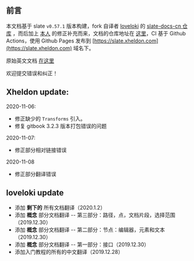 ## 前言

本文档基于 slate `v0.57.1` 版本构建，fork 自译者 [loveloki](https://github.com/loveloki) 的 [slate-docs-cn 仓库](https://github.com/loveloki/slate-docs-cn) ，而后加上 [本人](https://github.com/Xheldon) 的修正补充而来，文档的仓库地址在 [这里](https://github.com/Xheldon/slate-docs-cn)，CI 基于 Github Actions，使用 Github Pages 发布到 [https://slate.xheldon.com](https://slate.xheldon.com) 域名下。

原始英文文档 [在这里](https://github.com/ianstormtaylor/slate/tree/master/docs)

欢迎提交错误和纠正！

## Xheldon update:

2020-11-06:

* 修正缺少的 `Transforms` 引入。
* 修复 gitbook 3.2.3 版本打包错误的问题

2020-11-07:

* 修正部分相对链接错误

2020-11-08

* 修正部分翻译错误

## loveloki update
- 添加 **剩下的** 所有文档翻译（2020.1.2）
- 添加 **概念** 部分文档翻译 -- 第三部分：路径，点，文档片段，选择范围（2019.12.30）
- 添加 **概念** 部分文档翻译 -- 第二部分：节点：编辑器，元素和文本（2019.12.30）
- 添加 **概念** 部分文档翻译 -- 第一部分：接口（2019.12.30）
- 添加入门教程的所有的中文翻译（2019.12.28）
